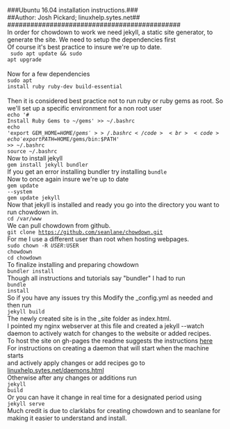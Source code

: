 ###Ubuntu 16.04 installation instructions.###<br>
##Author: Josh Pickard; linuxhelp.sytes.net##<br>
#############################################<br>
In order for chowdown to work we need jekyll, a static site generator, to generate the site. We need to setup the dependencies first
<br>Of course it's best practice to insure we're up to date.<br>
<code> sudo apt update && sudo apt upgrade </code><br><br>Now for a few dependencies<br><code>sudo apt install ruby ruby-dev build-essential</code><br><br>
Then it is considered best practice not to run ruby or ruby gems as root. So we'll set up a specific environment for a non root user<br>
<code>echo '# Install Ruby Gems to ~/gems' >> ~/.bashrc</code><br>
<code>echo 'export GEM_HOME=$HOME/gems' >> ~/.bashrc</code><br>
<code>echo 'export PATH=$HOME/gems/bin:$PATH' >> ~/.bashrc</code><br>
<code>source ~/.bashrc</code><br>
Now to install jekyll<br>
<code>gem install jekyll bundler</code>
<br>If you get an error installing bundler try installing <code>bundle</code><br>
Now to once again insure we're up to date<br>
<code>gem update --system</code><br>
<code>gem update jekyll</code><br>
Now that jekyll is installed and ready you go into the directory you want to run chowdown in.<br>
<code>cd /var/www</code><br>
We can pull chowdown from github.<br>
<code>git clone https://github.com/seanlane/chowdown.git</code><br>
For me I use a different user than root when hosting webpages. <br>
<code>sudo chown -R $USER:$USER chowdown</code>
<br><code>cd chowdown</code><br>
To finalize installing and preparing chowdown<br>
<code>bundler install</code><br>
Though all instructions and tutorials say "bundler" I had to run<br>
<code>bundle install</code>
<br>So if you have any issues try this
Modify the _config.yml as needed and then run<br>
<code>jekyll build</code><br>
The newly created site is in the _site folder as index.html.<br> I pointed my nginx webserver at this file and created a jekyll --watch daemon to actively watch for changes to the website or added recipes. <br>
To host the site on gh-pages the readme suggests the instructions <a href="https://stackoverflow.com/questions/17835937/how-do-i-push-jekyll-site-directory-to-gh-pages-branch-and-leave-the-source-in/35798092#35798092">here</a> <br>
For instructions on creating a daemon that will start when the machine starts<br> and actively apply changes or add recipes go to <a href="linuxhelp.sytes.net/daemons.html">linuxhelp.sytes.net/daemons.html</a><br>
Otherwise after any changes or additions run <br>
<code>jekyll build</code><br>
Or you can have it change in real time for a designated period using <br>
<code>jekyll serve</code><br>
Much credit is due to clarklabs for creating chowdown and to seanlane for making it easier to understand and install.
